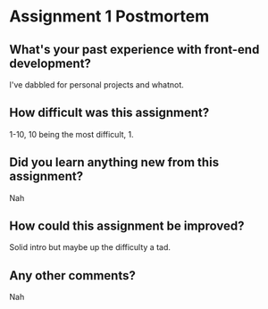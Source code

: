 # Assignment 1 Postmortem

## What's your past experience with front-end development?
I've dabbled for personal projects and whatnot.


## How difficult was this assignment?
1-10, 10 being the most difficult, 1.


## Did you learn anything new from this assignment?
Nah


## How could this assignment be improved?
Solid intro but maybe up the difficulty a tad. 


## Any other comments?
Nah